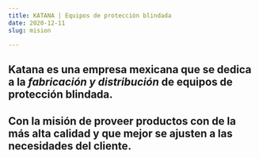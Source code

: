 ```yaml
---
title: KATANA | Equipos de protección blindada
date: 2020-12-11
slug: mision

---
```

## **Katana** es una empresa mexicana que se dedica a la _fabricación y distribución_ de equipos de protección blindada.

## Con la **misión** de proveer productos con de la más alta calidad y que mejor se ajusten a las necesidades del cliente.